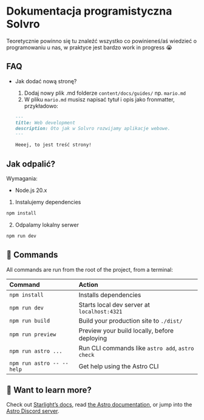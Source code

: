 # Dokumentacja programistyczna Solvro

Teoretycznie powinno się tu znaleźć wszystko co powinieneś/aś wiedzieć o programowaniu u nas, w praktyce jest bardzo work in progress 😭

## FAQ

- Jak dodać nową stronę?

  1. Dodaj nowy plik .md folderze `content/docs/guides/` np. `mario.md`
  2. W pliku `mario.md` musisz napisać tytuł i opis jako fronmatter, przykładowo:

  ```md
  ---
  title: Web development
  description: Oto jak w Solvro rozwijamy aplikacje webowe.
  ---

  Heeej, to jest treść strony!
  ```

## Jak odpalić?

Wymagania:

- Node.js 20.x

1. Instalujemy dependencies

```bash
npm install
```

2. Odpalamy lokalny serwer

```bash
npm run dev
```

## 🧞 Commands

All commands are run from the root of the project, from a terminal:

| Command                   | Action                                           |
| :------------------------ | :----------------------------------------------- |
| `npm install`             | Installs dependencies                            |
| `npm run dev`             | Starts local dev server at `localhost:4321`      |
| `npm run build`           | Build your production site to `./dist/`          |
| `npm run preview`         | Preview your build locally, before deploying     |
| `npm run astro ...`       | Run CLI commands like `astro add`, `astro check` |
| `npm run astro -- --help` | Get help using the Astro CLI                     |

## 👀 Want to learn more?

Check out [Starlight’s docs](https://starlight.astro.build/), read [the Astro documentation](https://docs.astro.build), or jump into the [Astro Discord server](https://astro.build/chat).

